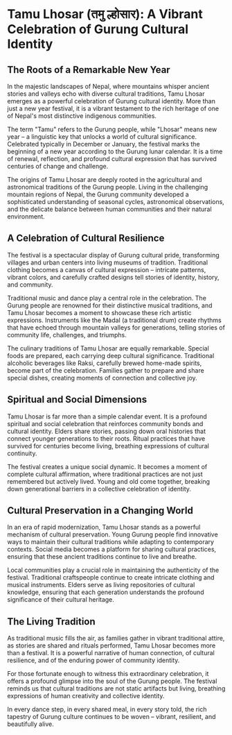 # Tamu Lhosar (तमु ल्होसार): A Vibrant Celebration of Gurung Cultural Identity

## The Roots of a Remarkable New Year

In the majestic landscapes of Nepal, where mountains whisper ancient stories and valleys echo with diverse cultural traditions, Tamu Lhosar emerges as a powerful celebration of Gurung cultural identity. More than just a new year festival, it is a vibrant testament to the rich heritage of one of Nepal's most distinctive indigenous communities.

The term "Tamu" refers to the Gurung people, while "Lhosar" means new year – a linguistic key that unlocks a world of cultural significance. Celebrated typically in December or January, the festival marks the beginning of a new year according to the Gurung lunar calendar. It is a time of renewal, reflection, and profound cultural expression that has survived centuries of change and challenge.

The origins of Tamu Lhosar are deeply rooted in the agricultural and astronomical traditions of the Gurung people. Living in the challenging mountain regions of Nepal, the Gurung community developed a sophisticated understanding of seasonal cycles, astronomical observations, and the delicate balance between human communities and their natural environment.

## A Celebration of Cultural Resilience

The festival is a spectacular display of Gurung cultural pride, transforming villages and urban centers into living museums of tradition. Traditional clothing becomes a canvas of cultural expression – intricate patterns, vibrant colors, and carefully crafted designs tell stories of identity, history, and community.

Traditional music and dance play a central role in the celebration. The Gurung people are renowned for their distinctive musical traditions, and Tamu Lhosar becomes a moment to showcase these rich artistic expressions. Instruments like the Madal (a traditional drum) create rhythms that have echoed through mountain valleys for generations, telling stories of community life, challenges, and triumphs.

The culinary traditions of Tamu Lhosar are equally remarkable. Special foods are prepared, each carrying deep cultural significance. Traditional alcoholic beverages like Raksi, carefully brewed home-made spirits, become part of the celebration. Families gather to prepare and share special dishes, creating moments of connection and collective joy.

## Spiritual and Social Dimensions

Tamu Lhosar is far more than a simple calendar event. It is a profound spiritual and social celebration that reinforces community bonds and cultural identity. Elders share stories, passing down oral histories that connect younger generations to their roots. Ritual practices that have survived for centuries become living, breathing expressions of cultural continuity.

The festival creates a unique social dynamic. It becomes a moment of complete cultural affirmation, where traditional practices are not just remembered but actively lived. Young and old come together, breaking down generational barriers in a collective celebration of identity.

## Cultural Preservation in a Changing World

In an era of rapid modernization, Tamu Lhosar stands as a powerful mechanism of cultural preservation. Young Gurung people find innovative ways to maintain their cultural traditions while adapting to contemporary contexts. Social media becomes a platform for sharing cultural practices, ensuring that these ancient traditions continue to live and breathe.

Local communities play a crucial role in maintaining the authenticity of the festival. Traditional craftspeople continue to create intricate clothing and musical instruments. Elders serve as living repositories of cultural knowledge, ensuring that each generation understands the profound significance of their cultural heritage.

## The Living Tradition

As traditional music fills the air, as families gather in vibrant traditional attire, as stories are shared and rituals performed, Tamu Lhosar becomes more than a festival. It is a powerful narrative of human connection, of cultural resilience, and of the enduring power of community identity.

For those fortunate enough to witness this extraordinary celebration, it offers a profound glimpse into the soul of the Gurung people. The festival reminds us that cultural traditions are not static artifacts but living, breathing expressions of human creativity and collective identity.

In every dance step, in every shared meal, in every story told, the rich tapestry of Gurung culture continues to be woven – vibrant, resilient, and beautifully alive.